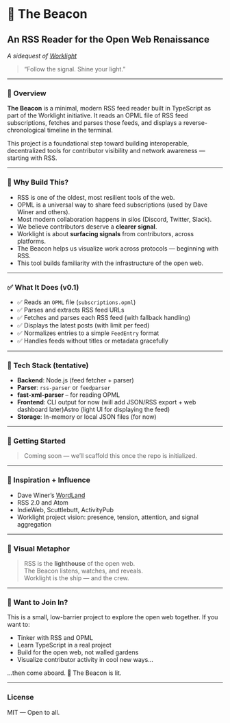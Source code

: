 
# 🧡 The Beacon  
## An RSS Reader for the Open Web Renaissance  
*A sidequest of [Worklight](https://github.com/your-worklight-link)*

> “Follow the signal. Shine your light.”

---

### 📖 Overview

**The Beacon** is a minimal, modern RSS feed reader built in TypeScript as part of the Worklight initiative. It reads an OPML file of RSS feed subscriptions, fetches and parses those feeds, and displays a reverse-chronological timeline in the terminal.

This project is a foundational step toward building interoperable, decentralized tools for contributor visibility and network awareness — starting with RSS.

---

### 🔦 Why Build This?

- RSS is one of the oldest, most resilient tools of the web.
- OPML is a universal way to share feed subscriptions (used by Dave Winer and others).
- Most modern collaboration happens in silos (Discord, Twitter, Slack).
- We believe contributors deserve a **clearer signal**.
- Worklight is about **surfacing signals** from contributors, across platforms.
- The Beacon helps us visualize work across protocols — beginning with RSS.
- This tool builds familiarity with the infrastructure of the open web.

---

### ✅ What It Does (v0.1)

- ✅ Reads an `OPML` file (`subscriptions.opml`)
- ✅ Parses and extracts RSS feed URLs
- ✅ Fetches and parses each RSS feed (with fallback handling)
- ✅ Displays the latest posts (with limit per feed)
- ✅ Normalizes entries to a simple `FeedEntry` format
- ✅ Handles feeds without titles or metadata gracefully

---

### 🧱 Tech Stack (tentative)

- **Backend**: Node.js (feed fetcher + parser)
- **Parser**: `rss-parser` or `feedparser`
- **fast-xml-parser** – for reading OPML
- **Frontend**: CLI output for now (will add JSON/RSS export + web dashboard later)Astro (light UI for displaying the feed)
- **Storage**: In-memory or local JSON files (for now)

---

### 🧪 Getting Started

> Coming soon — we’ll scaffold this once the repo is initialized.

---

### 🧠 Inspiration + Influence

- Dave Winer’s [WordLand](http://scripting.com/)
- RSS 2.0 and Atom
- IndieWeb, Scuttlebutt, ActivityPub
- Worklight project vision: presence, tension, attention, and signal aggregation

---

### 🌊 Visual Metaphor

> RSS is the **lighthouse** of the open web.  
> The Beacon listens, watches, and reveals.  
> Worklight is the ship — and the crew.

---

### 🫶 Want to Join In?

This is a small, low-barrier project to explore the open web together. If you want to:

- Tinker with RSS and OPML 
- Learn TypeScript in a real project 
- Build for the open web, not walled gardens 
- Visualize contributor activity in cool new ways... 

...then come aboard. 🌊 The Beacon is lit.

---

### License

MIT — Open to all.


